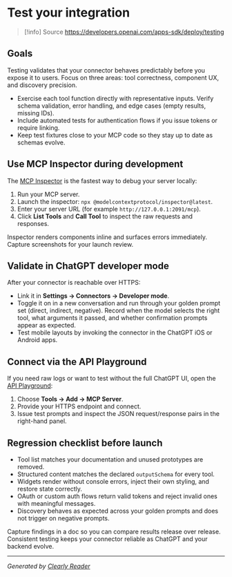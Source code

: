 # Test your integration

> [!info] Source
> https://developers.openai.com/apps-sdk/deploy/testing

## Goals

Testing validates that your connector behaves predictably before you expose it to users. Focus on three areas: tool correctness, component UX, and discovery precision.

*   Exercise each tool function directly with representative inputs. Verify schema validation, error handling, and edge cases (empty results, missing IDs).
*   Include automated tests for authentication flows if you issue tokens or require linking.
*   Keep test fixtures close to your MCP code so they stay up to date as schemas evolve.

## Use MCP Inspector during development

The [MCP Inspector](https://modelcontextprotocol.io/docs/tools/inspector) is the fastest way to debug your server locally:

1.  Run your MCP server.
2.  Launch the inspector: `npx @modelcontextprotocol/inspector@latest`.
3.  Enter your server URL (for example `http://127.0.0.1:2091/mcp`).
4.  Click **List Tools** and **Call Tool** to inspect the raw requests and responses.

Inspector renders components inline and surfaces errors immediately. Capture screenshots for your launch review.

## Validate in ChatGPT developer mode

After your connector is reachable over HTTPS:

*   Link it in **Settings → Connectors → Developer mode**.
*   Toggle it on in a new conversation and run through your golden prompt set (direct, indirect, negative). Record when the model selects the right tool, what arguments it passed, and whether confirmation prompts appear as expected.
*   Test mobile layouts by invoking the connector in the ChatGPT iOS or Android apps.

## Connect via the API Playground

If you need raw logs or want to test without the full ChatGPT UI, open the [API Playground](https://platform.openai.com/playground):

1.  Choose **Tools → Add → MCP Server**.
2.  Provide your HTTPS endpoint and connect.
3.  Issue test prompts and inspect the JSON request/response pairs in the right-hand panel.

## Regression checklist before launch

*   Tool list matches your documentation and unused prototypes are removed.
*   Structured content matches the declared `outputSchema` for every tool.
*   Widgets render without console errors, inject their own styling, and restore state correctly.
*   OAuth or custom auth flows return valid tokens and reject invalid ones with meaningful messages.
*   Discovery behaves as expected across your golden prompts and does not trigger on negative prompts.

Capture findings in a doc so you can compare results release over release. Consistent testing keeps your connector reliable as ChatGPT and your backend evolve.

---
*Generated by [Clearly Reader](https://clearlyreader.com)*